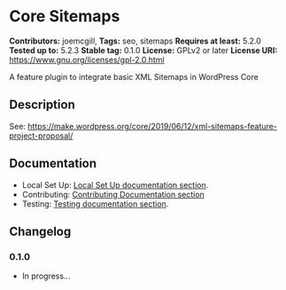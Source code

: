 # Core Sitemaps #
**Contributors:** joemcgill, 
**Tags:** seo, sitemaps 
**Requires at least:** 5.2.0 
**Tested up to:** 5.2.3 
**Stable tag:** 0.1.0 
**License:** GPLv2 or later 
**License URI:** https://www.gnu.org/licenses/gpl-2.0.html

A feature plugin to integrate basic XML Sitemaps in WordPress Core

## Description ##

See: https://make.wordpress.org/core/2019/06/12/xml-sitemaps-feature-project-proposal/


## Documentation ##

- Local Set Up: [Local Set Up documentation section](/docs/SETUP.md/).
- Contributing: [Contributing Documentation section](./docs/CONTRIBUTING.md)
- Testing: [Testing documentation section](/docs/TESTING.md).


## Changelog ##

### 0.1.0 ###
* In progress...
